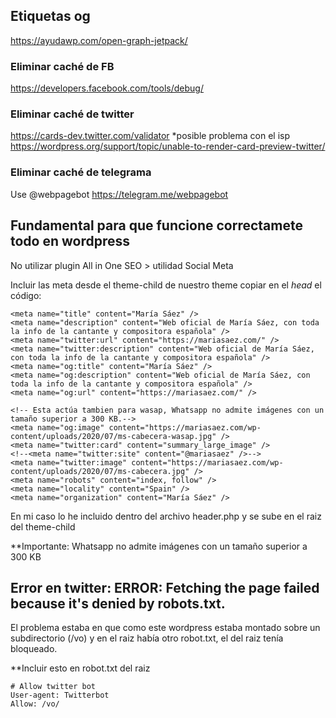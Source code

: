
## Etiquetas og
https://ayudawp.com/open-graph-jetpack/

### Eliminar caché de FB
https://developers.facebook.com/tools/debug/

### Eliminar caché de twitter
https://cards-dev.twitter.com/validator
*posible problema con el isp https://wordpress.org/support/topic/unable-to-render-card-preview-twitter/


### Eliminar caché de telegrama
Use @webpagebot
https://telegram.me/webpagebot

## Fundamental para que funcione correctamete todo en wordpress

No utilizar plugin All in One SEO > utilidad Social Meta

Incluir las meta desde el theme-child de nuestro theme
copiar en el *head* el código:

    <meta name="title" content="María Sáez" />
    <meta name="description" content="Web oficial de María Sáez, con toda la info de la cantante y compositora española" />
    <meta name="twitter:url" content="https://mariasaez.com/" />
    <meta name="twitter:description" content="Web oficial de María Sáez, con toda la info de la cantante y compositora española" />
    <meta name="og:title" content="María Sáez" />
    <meta name="og:description" content="Web oficial de María Sáez, con toda la info de la cantante y compositora española" />
    <meta name="og:url" content="https://mariasaez.com/" />
    
    <!-- Esta actúa tambien para wasap, Whatsapp no admite imágenes con un tamaño superior a 300 KB.-->
    <meta name="og:image" content="https://mariasaez.com/wp-content/uploads/2020/07/ms-cabecera-wasap.jpg" />
    <meta name="twitter:card" content="summary_large_image" />
    <!--<meta name="twitter:site" content="@mariasaez" />-->
    <meta name="twitter:image" content="https://mariasaez.com/wp-content/uploads/2020/07/ms-cabecera.jpg" />
    <meta name="robots" content="index, follow" />
    <meta name="locality" content="Spain" />
    <meta name="organization" content="María Sáez" />

En mi caso lo he incluido dentro del archivo header.php y se sube en el raiz del theme-child

**Importante: Whatsapp no admite imágenes con un tamaño superior a 300 KB

## Error en twitter: ERROR: Fetching the page failed because it's denied by robots.txt.
El problema estaba en que como este wordpress estaba montado sobre un subdirectorio (/vo) y en el raiz había otro robot.txt, el del raiz tenía bloqueado.

**Incluir esto en robot.txt del raiz

    # Allow twitter bot
    User-agent: Twitterbot
    Allow: /vo/
